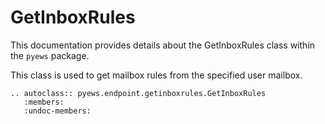 # GetInboxRules

This documentation provides details about the GetInboxRules class within the `pyews` package.

This class is used to get mailbox rules from the specified user mailbox.

```eval_rst
.. autoclass:: pyews.endpoint.getinboxrules.GetInboxRules
   :members:
   :undoc-members:
```
